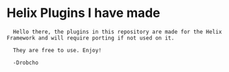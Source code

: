 # Helix Plugins I have made

      Hello there, the plugins in this repository are made for the Helix Framework and will require porting if not used on it.
      
      They are free to use. Enjoy!
      
      -Drobcho
